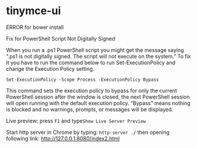 # tinymce-ui

ERROR for bower install

Fix for PowerShell Script Not Digitally Signed

When you run a .ps1 PowerShell script you might get the message saying “.ps1 is not digitally signed. The script will not execute on the system.”
To fix it you have to run the command below to run Set-ExecutionPolicy and change the Execution Policy setting.

`Set-ExecutionPolicy -Scope Process -ExecutionPolicy Bypass`

This command sets the execution policy to bypass for only the current PowerShell session after the window is closed, the next PowerShell session will open running with the default execution policy. “Bypass” means nothing is blocked and no warnings, prompts, or messages will be displayed.

Live preview: press `F1` and type`Show Live Server Preview`

Start http server in Chrome by typing:
`http-server ./`
then opening following link:
http://127.0.0.1:8080/index2.html